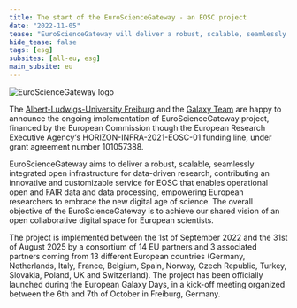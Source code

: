 ```yaml
---
title: The start of the EuroScienceGateway - an EOSC project
date: "2022-11-05"
tease: "EuroScienceGateway will deliver a robust, scalable, seamlessly integrated open infrastructure for data-driven research"
hide_tease: false
tags: [esg]
subsites: [all-eu, esg]
main_subsite: eu
---
```


![EuroScienceGateway logo](/projects/esg/eosc_euro_science_gateway.svg)

The [Albert-Ludwigs-University Freiburg](https://uni-freiburg.de) and the [Galaxy Team](https://usegalaxy-eu.github.io/people) are happy to announce the ongoing implementation of EuroScienceGateway project, financed by the European Commission though the European Research Executive Agency‘s HORIZON-INFRA-2021-EOSC-01 funding line, under grant agreement number 101057388.

EuroScienceGateway aims to deliver a robust, scalable, seamlessly integrated open infrastructure for data-driven research, contributing an innovative and customizable service for EOSC that enables operational open and FAIR data and data processing, empowering European researchers to embrace the new digital age of science. The overall objective of the EuroScienceGateway is to achieve our shared vision of an open collaborative digital space for European scientists.

The project is implemented between the 1st of September 2022 and the 31st of August 2025 by a consortium of 14 EU partners and 3 associated partners coming from 13 different European countries (Germany, Netherlands, Italy, France, Belgium, Spain, Norway, Czech Republic, Turkey, Slovakia, Poland, UK and Switzerland).  The project has been officially launched during the European Galaxy Days, in a kick-off meeting organized between the 6th and 7th of October in Freiburg, Germany. 
